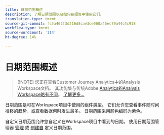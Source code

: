 ```yaml
---
title: 日期范围概述
description: 了解日期范围以及如何在报告中使用它们。
translation-type: tm+mt
source-git-commit: fc5a462f3d216d8cae3ce060a45ec79a44c4c918
workflow-type: tm+mt
source-wordcount: '114'
ht-degree: 14%

---
```



# 日期范围概述

>[!NOTE] 您正在查看Customer Journey Analytics中的Analysis Workspace文档。 其功能集与传统Adobe [Analytics的Analysis Workspace略有不同](https://docs.adobe.com/content/help/zh-Hans/analytics/analyze/analysis-workspace/home.html)。 [了解更多...](/help/getting-started/cja-aa.md)

日期范围是可在Workspace项目中使用的组件类型。 它们允许您查看事件随时间推移的趋势，或查看数据何时发生最多。 日期范围采用颜色编码为紫色。

自定义日期范围允许您自定义在Workspace项目中看到的日期。 使用日期范围管理器 [管理](manage.md) 或 [创建自](create.md) 定义日期范围。
